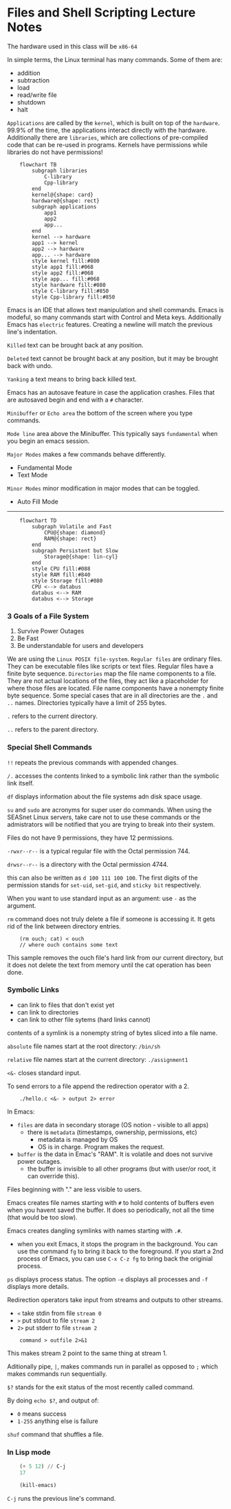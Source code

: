 # Files and Shell Scripting Lecture Notes

The hardware used in this class will be `x86-64`

In simple terms, the Linux terminal has many commands. Some of them are:

* addition
* subtraction
* load
* read/write file
* shutdown
* halt

`Applications` are called by the `kernel`, which is built on top of the `hardware`. 99.9% of the time, the applications interact directly with the hardware. Additionally there are `libraries`, which are collections of pre-compiled code that can be re-used in programs. Kernels have permissions while libraries do not have permissions!

```mermaid
    flowchart TB
        subgraph libraries
            C-library
            Cpp-library
        end
        kernel@{shape: card}
        hardware@{shape: rect}
        subgraph applications
            app1
            app2
            app...
        end
        kernel --> hardware
        app1 --> kernel
        app2 --> hardware
        app... --> hardware
        style kernel fill:#800
        style app1 fill:#068
        style app2 fill:#068
        style app... fill:#068
        style hardware fill:#080
        style C-library fill:#850
        style Cpp-library fill:#850
```

Emacs is an IDE that allows text manipulation and shell commands. Emacs is modeful, so many commands start with Control and Meta keys. Additionally Emacs has `electric` features. Creating a newline will match the previous line's indentation.

`Killed` text can be brought back at any position.

`Deleted` text cannot be brought back at any position, but it may be brought back with undo.

`Yanking` a text means to bring back killed text.

Emacs has an autosave feature in case the application crashes. Files that are autosaved begin and end with a `#` character.

`Minibuffer` or `Echo area` the bottom of the screen where you type commands.

`Mode line` area above the Minibuffer. This typically says `fundamental` when you begin an emacs session.

`Major Modes` makes a few commands behave differently.

* Fundamental Mode
* Text Mode

`Minor Modes` minor modification in major modes that can be toggled.

* Auto Fill Mode

---

```mermaid
    flowchart TD
        subgraph Volatile and Fast 
            CPU@{shape: diamond}
            RAM@{shape: rect}
        end
        subgraph Persistent but Slow
            Storage@{shape: lin-cyl}
        end
        style CPU fill:#088
        style RAM fill:#840
        style Storage fill:#080
        CPU <--> databus
        databus <--> RAM
        databus <--> Storage
```

### 3 Goals of a File System

1. Survive Power Outages
2. Be Fast
3. Be understandable for users and developers

We are using the `Linux POSIX file-system`. `Regular files` are ordinary files. They can be executable files like scripts or text files. Regular files have a finite byte sequence. `Directories` map the file name components to a file. They are not actual locations of the files, they act like a placeholder for where those files are located. File name components have a nonempty finite byte sequence. Some special cases that are in all directories are the `.` and `..` names. Directories typically have a limit of 255 bytes.

`.` refers to the current directory.

`..` refers to the parent directory.

### Special Shell Commands

`!!` repeats the previous commands with appended changes.

`/.` accesses the contents linked to a symbolic link rather than the symbolic link itself.

`df` displays information about the file systems adn disk space usage.

`su` and `sudo` are acronyms for super user do commands. When using the SEASnet Linux servers, take care not to use these commands or the admistrators will be notified that you are trying to break into their system.

Files do not have 9 permissions, they have 12 permissions.

`-rwxr--r--` is a typical regular file with the Octal permission 744.

`drwsr--r--` is a directory with the Octal permission 4744.

this can also be written as `d 100 111 100 100`. The first digits of the permission stands for `set-uid`, `set-gid`, and `sticky bit` respectively.

When you want to use standard input as an argument: use `-` as the argument.

`rm` command does not truly delete a file if someone is accessing it. It gets rid of the link between directory entries.

```
    (rm ouch; cat) < ouch
    // where ouch contains some text
```

This sample removes the ouch file's hard link from our current directory, but it does not delete the text from memory until the cat operation has been done.

### Symbolic Links

* can link to files that don't exist yet
* can link to directories
* can link to other file sytems (hard links cannot)

contents of a symlink is a nonempty string of bytes sliced into a file name.

`absolute` file names start at the root directory: `/bin/sh`

`relative` file names start at the current directory: `./assignment1`

`<&-` closes standard input.

To send errors to a file append the redirection operator with a 2.

```
    ./hello.c <&- > output 2> error
```

In Emacs:

* `files` are data in secondary storage (OS notion - visible to all apps)
    * there is `metadata` (timestamps, ownership, permissions, etc)
        * metadata is managed by OS
        * OS is in charge. Program makes the request.
* `buffer` is the data in Emac's "RAM". It is volatile and does not survive power outages.
    * the buffer is invisible to all other programs (but with user/or root, it can override this).

Files beginning with "." are less visible to users.

Emacs creates file names starting with `#` to hold contents of buffers even when you havent saved the buffer. It does so periodically, not all the time (that would be too slow).

Emacs creates dangling symlinks with names starting with `.#`.

* when you exit Emacs, it stops the program in the background. You can use the command `fg` to bring it back to the foreground. If you start a 2nd process of Emacs, you can use `C-x C-z fg` to bring back the originial process.

`ps` displays process status. The option `-e` displays all processes and `-f` displays more details.

Redirection operators take input from streams and outputs to other streams.

* `<` take stdin from file `stream 0`
* `>` put stdout to file `stream 2`
* `2>` put stderr to file `stream 2`

```
    command > outfile 2>&1
```
This makes stream 2 point to the same thing at stream 1. 

Aditionally pipe, `|`, makes commands run in parallel as opposed to `;` which makes commands run sequentially.

`$?` stands for the exit status of the most recently called command.

By doing `echo $?`, and output of:

* `0` means success
* `1-255` anything else is failure

`shuf` command that shuffles a file.

### In Lisp mode

```lisp
    (+ 5 12) // C-j
    17

    (kill-emacs)
```

`C-j` runs the previous line's command. 
